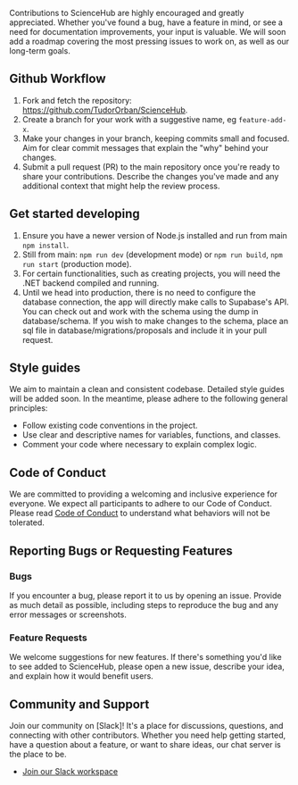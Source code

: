 Contributions to ScienceHub are highly encouraged and greatly appreciated. Whether you've found a bug, have a feature in mind, or see a need for documentation improvements, your input is valuable. We will soon add a roadmap covering the most pressing issues to work on, as well as our long-term goals.

## Github Workflow
1. Fork and fetch the repository: https://github.com/TudorOrban/ScienceHub.
2. Create a branch for your work with a suggestive name, eg `feature-add-x`.
3. Make your changes in your branch, keeping commits small and focused. Aim for clear commit messages that explain the "why" behind your changes.
4. Submit a pull request (PR) to the main repository once you're ready to share your contributions. Describe the changes you've made and any additional context that might help the review process.

## Get started developing
1. Ensure you have a newer version of Node.js installed and run from main `npm install`.
3. Still from main: `npm run dev` (development mode) or `npm run build`, `npm run start` (production mode).
3. For certain functionalities, such as creating projects, you will need the .NET backend compiled and running.
4. Until we head into production, there is no need to configure the database connection, the app will directly make calls to Supabase's API. You can check out and work with the schema using the dump in database/schema. If you wish to make changes to the schema, place an sql file in database/migrations/proposals and include it in your pull request.

## Style guides
We aim to maintain a clean and consistent codebase. Detailed style guides will be added soon. In the meantime, please adhere to the following general principles:

- Follow existing code conventions in the project.
- Use clear and descriptive names for variables, functions, and classes.
- Comment your code where necessary to explain complex logic.

## Code of Conduct

We are committed to providing a welcoming and inclusive experience for everyone. We expect all participants to adhere to our Code of Conduct. Please read [Code of Conduct](link-to-code-of-conduct) to understand what behaviors will not be tolerated.

## Reporting Bugs or Requesting Features

### Bugs
If you encounter a bug, please report it to us by opening an issue. Provide as much detail as possible, including steps to reproduce the bug and any error messages or screenshots.

### Feature Requests
We welcome suggestions for new features. If there's something you'd like to see added to ScienceHub, please open a new issue, describe your idea, and explain how it would benefit users.

## Community and Support

Join our community on [Slack]! It's a place for discussions, questions, and connecting with other contributors. Whether you need help getting started, have a question about a feature, or want to share ideas, our chat server is the place to be.

- [Join our Slack workspace](slack-invite-link)
